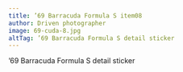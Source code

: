 ```yaml
---
title: ’69 Barracuda Formula S item08
author: Driven photographer
image: 69-cuda-8.jpg
altTag: ’69 Barracuda Formula S detail sticker
---
```


’69 Barracuda Formula S detail sticker